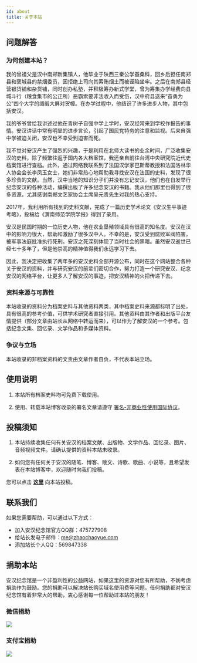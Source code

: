 ```yaml
---
id: about
title: 关于本站
---
```



## 问题解答

### 为何创建本站？

我的曾祖父是汉中南郑新集镇人，他毕业于陕西三秦公学蚕桑科，回乡后担任南郑县和褒城县的禁烟委员，因拒绝上司向其索贿烟土而被诬陷坐牢。之后在南郑县经营银货铺和杂货铺，同时创办私塾，并积极筹办新式学堂，曾为筹集办学经费向县城斗行（粮食集市的公正所）恶霸索要非法收入而受伤，汉中府县送来“奋勇为公”四个大字的绸缎大屏对贺幛。在办学过程中，他结识了许多进步人物，其中包括安汉。

我的爷爷曾给我讲述过他在青树子自强中学上学时，安汉经常来到学校作报告的事情。安汉讲话中常有明显的进步言论，引起了国民党特务的注意和监视。后来自强中学被迫关闭，安汉也不幸受到迫害而死。

我不觉对安汉产生了强烈的兴趣，于是利用在北师大读书的业余时间，广泛收集安汉的史料，除了频繁往返于国内各大档案馆，我还亲自前往台湾中央研究院近代史档案馆进行查档。此外，通过网络我联系到了法国汉学家巴斯蒂教授和法国洛林华人协会会长李凤玉女士，她们非常热心地帮助我寻找安汉在法国的史料，发现了很多珍贵的文献。当然，汉中当地的知识分子们并没有忘记安汉，他们也在自发举行纪念安汉的各种活动，编撰出版了许多纪念安汉的书籍。我从他们那里也得到了很多资源，尤其感谢南郑文艺家协会主席吴元贵先生对我的热心支持。

2017年，我利用所有找到的史料文献，完成了一篇历史学术论文《安汉生平事迹考略》，投稿给《渭南师范学院学报》得到了录用。

安汉是民国时期的一位历史人物，他在农业垦殖领域具有很高的知名度。安汉在汉中的影响力很大，帮助和激励了很多汉中人。不幸的是，安汉受到腐败军阀陷害，被军事法庭批准执行死刑。安汉之死深刻体现了当时社会的黑暗。虽然安汉逝世已经七十多年了，但是他崇高的精神值得我们永远学习下去。

因此，我决定把收集了两年多的安汉史料全部开源公布，同时在这个网站整合各种关于安汉的资料，并与研究安汉的前辈们密切合作，努力打造一个研究安汉、纪念安汉的网络平台，让更多人了解安汉的事迹，把安汉精神的火把传递下去。

### 资料来源与可靠性

本站收录的资料分为档案史料与其他资料两类，其中档案史料来源都标明了出处，具有很高的参考价值，可供学术研究者直接引用。其他资料由其作者和出版平台友情提供（部分文章由站长从网络中转运而来），可以作为了解安汉的一个参考。包括纪念文集、回忆录、文学作品和多媒体资料。

### 争议与立场

本站收录的非档案资料的文责由文章作者自负，不代表本站立场。

## 使用说明

1. 本站所有档案史料均可免费下载使用。


2. 使用、转载本站博客收录的署名文章请遵守 <a href="https://creativecommons.org/licenses/by-nc/4.0/deed.zh" target="_blank">署名-非商业性使用国际协议</a>。

## 投稿须知

1. 本站持续收集任何有关安汉的档案文献、出版物、文学作品、回忆录、图片、音频视频文件。请确认提供的资料本站未收录。

2. 如何您有任何关于安汉的随笔、博客、散文、诗歌、歌曲、小说等，且希望发表在本站博客中，欢迎随时向我们投稿。

  您可以点击 **<a href="mailto:me@zhaochaoyue.com">这里</a>** 向本站投稿。

## 联系我们

如果您需要帮助，可以通过以下方式： 

* 加入安汉纪念馆官方QQ群：475727908
* 给站长发电子邮件：me@zhaochaoyue.com
* 添加站长个人QQ：569847338

## 捐助本站

安汉纪念馆是一个非盈利性的公益网站，如果这里的资源对您有所帮助，不妨考虑捐助作为鼓励。您的捐助可以解决站长购买域名使用费等问题。任何捐助都对安汉纪念馆有着非常大的帮助，衷心感谢每一位帮助过本站的朋友！

### 微信捐助

![](http://p6dzsyolx.bkt.clouddn.com/wein-xin-zhi-fu.jpg)

### 支付宝捐助

![](http://p6dzsyolx.bkt.clouddn.com/zhi-fu-bao.jpg)

